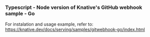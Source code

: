 ### Typescript - Node version of Knative's GitHub webhook sample - Go

For instalation and usage example, refer to: https://knative.dev/docs/serving/samples/gitwebhook-go/index.html